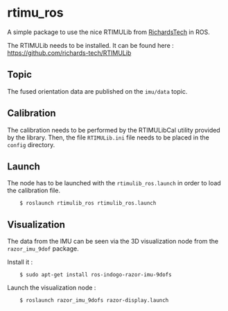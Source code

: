 # rtimu_ros
A simple package to use the nice RTIMULib from [RichardsTech](https://richardstechnotes.wordpress.com/) in ROS.

The RTIMULib needs to be installed. It can be found here : <https://github.com/richards-tech/RTIMULib>

## Topic
The fused orientation data are published on the `imu/data` topic.

## Calibration
The calibration needs to be performed by the RTIMULibCal utility provided by the library. Then, the file `RTIMULib.ini` file needs to be placed in the `config` directory.

## Launch
The node has to be launched with the `rtimulib_ros.launch` in order to load the calibration file.

        $ roslaunch rtimulib_ros rtimulib_ros.launch

## Visualization
The data from the IMU can be seen via the 3D visualization node from the `razor_imu_9dof` package.

Install it :

        $ sudo apt-get install ros-indogo-razor-imu-9dofs
 
 Launch the visualization node :

        $ roslaunch razor_imu_9dofs razor-display.launch
